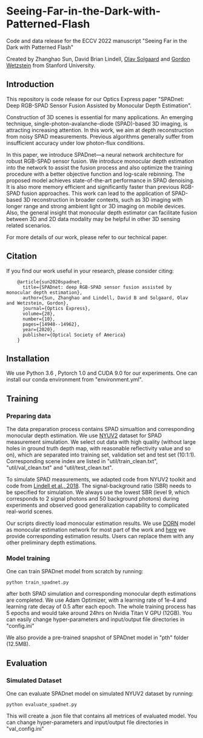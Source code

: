 # Seeing-Far-in-the-Dark-with-Patterned-Flash
Code and data release for the ECCV 2022 manuscript "Seeing Far in the Dark with Patterned Flash"

[Seeing Far in the Dark with Patterned Flash]: https://arxiv.org/pdf/2207.12570.pdf


Created by Zhanghao Sun, David Brian Lindell, [Olav Solgaard] and [Gordon Wetzstein] from Stanford University.

[Olav Solgaard]: https://solgaardlab.stanford.edu/#research
[Gordon Wetzstein]: http://www.computationalimaging.org

## Introduction
This repository is code release for our Optics Express paper "SPADnet: Deep RGB-SPAD Sensor Fusion Assisted by Monocular Depth Estimation". 

Construction of 3D scenes is essential for many applications. An emerging technique, single-photon-avalanche-diode (SPAD)-based 3D imaging, is attracting increasing attention. In this work, we aim at depth reconstruction from noisy SPAD measurements. Previous algorithms generally suffer from insufficient accuracy under low photon-flux conditions. 

In this paper, we introduce SPADnet—a neural network architecture for robust RGB-SPAD sensor fusion. We introduce monocular depth estimation into the network to assist the fusion process and also optimize the training procedure with a better objective function and log-scale rebinning. The proposed model achieves state-of-the-art performance in SPAD denoising. It is also more memory efficient and significantly faster than previous RGB-SPAD fusion approaches. This work can lead to the application of SPAD-based 3D reconstruction in broader contexts, such as 3D imaging with longer range and strong ambient light or 3D imaging on mobile devices. Also, the general insight that monocular depth estimator can facilitate fusion between 3D and 2D data modality may be helpful in other 3D sensing related scenarios.

For more details of our work, please refer to our technical paper.

## Citation
If you find our work useful in your research, please consider citing:

        @article{sun2020spadnet,
          title={SPADnet: deep RGB-SPAD sensor fusion assisted by monocular depth estimation},
          author={Sun, Zhanghao and Lindell, David B and Solgaard, Olav and Wetzstein, Gordon},
          journal={Optics Express},
          volume={28},
          number={10},
          pages={14948--14962},
          year={2020},
          publisher={Optical Society of America}
        }

## Installation
We use Python 3.6 , Pytorch 1.0 and CUDA 9.0 for our experiments. One can install our conda environment from "environment.yml".

## Training
### Preparing data
The data preparation process contains SPAD simualtion and corresponding monocular depth estimation. We use [NYUV2] dataset for SPAD measurement simulation. We select out data with high quality (without large holes in ground truth depth map, with reasonable reflectivity value and so on), which are separated into training set, validation set and test set (10:1:1). Corresponding scene index are listed in "util/train_clean.txt", "util/val_clean.txt" and "util/test_clean.txt".

To simulate SPAD measurements, we adapted code from NYUV2 toolkit and code from [Lindell et al., 2018]. The signal-background ratio (SBR) needs to be specified for simulation. We always use the lowest SBR (level 9, which corresponds to 2 signal photons and 50 background photons) during experiments and observed good generalization capability to complicated real-world scenes.

Our scripts directly load monocular estimation results. We use [DORN] model as monocular estimation network for most part of the work and [here] we provide corresponding estimation results. Users can replace them with any other preliminary depth estimations.

[Lindell et al., 2018]: http://www.computationalimaging.org/publications/single-photon-3d-imaging-with-deep-sensor-fusion/
[DORN]: https://openaccess.thecvf.com/content_cvpr_2018/html/Fu_Deep_Ordinal_Regression_CVPR_2018_paper.html
[here]: https://drive.google.com/file/d/1bHpdTCIARwOazWa7Up3o31hrGDmwetj4/view?usp=sharing

### Model training
One can train SPADnet model from scratch by running:
    
    python train_spadnet.py
    
after both SPAD simulation and corresponding monocular depth estimations are completed. We use Adam Optimizer, with a learning rate of 1e-4 and learning rate decay of 0.5 after each epoch. The whole training process has 5 epochs and would take around 24hrs on Nvidia Titan V GPU (12GB).
You can easily change hyper-parameters and input/output file directories in "config.ini"

We also provide a pre-trained snapshot of SPADnet model in "pth" folder (12.5MB).

[NYUV2]: https://cs.nyu.edu/~silberman/datasets/nyu_depth_v2.html

## Evaluation
### Simulated Dataset
One can evaluate SPADnet model on simulated NYUV2 dataset by running:
    
    python evaluate_spadnet.py

This will create a .json file that contains all metrices of evaluated model.
You can change hyper-parameters and input/output file directories in "val_config.ini"

